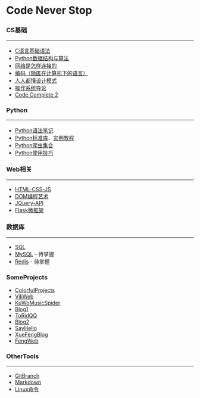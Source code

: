 # Code Never Stop

### CS基础<hr>
* [C语言基础语法](https://github.com/Lns-XueFeng/LearnNoStopping/tree/main/CCCCCCCCc%E8%AF%AD%E8%A8%80)
* [Python数据结构与算法](https://book.douban.com/subject/34785178/)
* [网络是怎样连接的](https://book.douban.com/subject/26941639/)
* [编码（隐匿在计算机下的语言）](https://book.douban.com/subject/4822685/)
* [人人都懂设计模式](https://book.douban.com/subject/33399755/)
* [操作系统导论](https://book.douban.com/subject/33463930/)
* [Code Complete 2](https://book.douban.com/subject/35216782/)

### Python<hr>
* [Python语法笔记](https://github.com/Lns-XueFeng/LearnNoStopping/tree/main/Python%E8%AF%AD%E6%B3%95%E7%AC%94%E8%AE%B0)
* [Python标准库](https://docs.python.org/zh-cn/3/library/index.html)、[实例教程](https://learnku.com/docs/pymotw)
* [Python爬虫集合](https://github.com/Lns-XueFeng/LearnNoStopping/tree/main/Python%E7%88%AC%E8%99%AB%E6%97%A5%E8%AE%B0)
* [Python使用技巧](https://github.com/Lns-XueFeng/LearnNoStopping/tree/main/Python%E4%BD%BF%E7%94%A8%E6%8A%80%E5%B7%A7)

### Web相关<hr>
* [HTML-CSS-JS](https://github.com/Lns-XueFeng/LearnNoStoppingWeb/tree/master/html-css-javascript)
* [DOM编程艺术](https://github.com/Lns-XueFeng/LearnNoStoppingWeb/tree/master/dom-art-program)
* [JQuery-API](https://www.jquery123.com/)
* [Flask微框架](https://github.com/Lns-XueFeng/LearnNoStopping/tree/main/Python%E5%90%8E%E7%AB%AF%E5%BC%80%E5%8F%91/Flask)

### 数据库<hr>
* [SQL](#)
* [MySQL](#) - 待掌握
* [Redis](#) - 待掌握

### SomeProjects
* [ColorfulProjects](https://github.com/Lns-XueFeng/ColorfulProjects)
* [ViliWeb](https://github.com/Lns-XueFeng/ViliWeb)
* [KuWoMusicSpider](https://github.com/Lns-XueFeng/KuWoMusicSpider)
* [Blog1](https://github.com/Lns-XueFeng/WebProjects/tree/master/Blog1)
* [ToRidQQ](https://github.com/Lns-XueFeng/ToRidQQ)
* [Blog2](https://github.com/Lns-XueFeng/WebProjects/tree/master/Blog2)
* [SayHello](https://github.com/Lns-XueFeng/SayHello/tree/master/sayhello)
* [XueFengBlog](https://github.com/Lns-XueFeng/XueFengBlog)
* [FengWeb](https://github.com/Lns-XueFeng/FengWeb)

### OtherTools<hr>
* [GitBranch](https://learngitbranching.js.org/)
* [Markdown](https://www.runoob.com/markdown/md-tutorial.html)
* [Linux命令](https://github.com/Lns-XueFeng/LearnNoStopping/tree/main/Python%E5%90%8E%E7%AB%AF%E5%BC%80%E5%8F%91/Linux)
